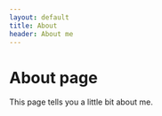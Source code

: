 ```yaml
---
layout: default
title: About
header: About me
---
```

# About page

This page tells you a little bit about me.

